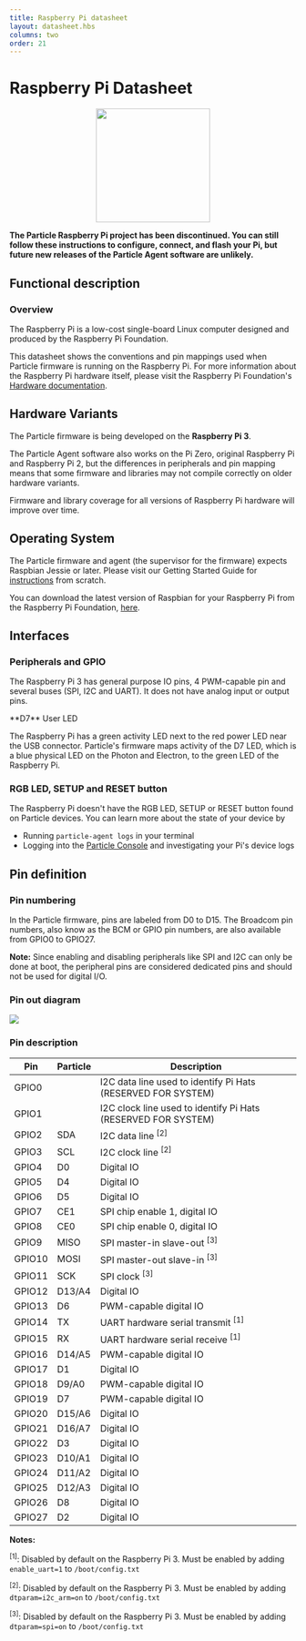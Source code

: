 ```yaml
---
title: Raspberry Pi datasheet
layout: datasheet.hbs
columns: two
order: 21
---
```


# Raspberry Pi Datasheet

<div align=center><img src="/assets/images/raspberry-pi.svg" width=200></div>

**The Particle Raspberry Pi project has been discontinued. You can still follow these instructions to configure, connect, and flash your Pi, but future new releases of the Particle Agent software are unlikely.**

## Functional description

### Overview

The Raspberry Pi is a low-cost single-board Linux computer designed and produced by the Raspberry Pi Foundation.

This datasheet shows the conventions and pin mappings used when Particle firmware is running on the Raspberry Pi. For more information about the Raspberry Pi hardware itself, please visit the Raspberry Pi Foundation's [Hardware documentation](https://www.raspberrypi.org/documentation/hardware/raspberrypi/README.md).

## Hardware Variants

The Particle firmware is being developed on the **Raspberry Pi 3**.

The Particle Agent software also works on the Pi Zero, original Raspberry Pi and Raspberry Pi 2, but the differences in peripherals and pin mapping means that some firmware and libraries may not compile correctly on older hardware variants.

Firmware and library coverage for all versions of Raspberry Pi hardware will improve over time.

## Operating System

The Particle firmware and agent (the supervisor for the firmware) expects Raspbian Jessie or later. Please visit our Getting Started Guide for [instructions](/datasheets/discontinued/raspberry-pi) from scratch.

You can download the latest version of Raspbian for your Raspberry Pi from the Raspberry Pi Foundation, [here](https://www.raspberrypi.org/downloads/raspbian/).

## Interfaces

### Peripherals and GPIO

The Raspberry Pi 3 has general purpose IO pins, 4 PWM-capable pin and
several buses (SPI, I2C and UART). It does not have analog input or
output pins.

<p class = "boxedHead">**D7** User LED</p>
<p class = "boxed">
The Raspberry Pi has a green activity LED next to the red power LED near the USB connector. Particle's firmware maps activity of the D7 LED, which is a blue physical LED on the Photon and Electron, to the green LED of the Raspberry Pi.
</p>

### RGB LED, SETUP and RESET button

The Raspberry Pi doesn't have the RGB LED, SETUP or RESET button found on Particle devices. You can learn more about the state of your device by

- Running `particle-agent logs` in your terminal
- Logging into the [Particle Console](https://console.particle.io) and investigating your Pi's device logs

## Pin definition

### Pin numbering

In the Particle firmware, pins are labeled from D0 to D15. The Broadcom pin numbers, also know as the BCM or GPIO pin numbers, are also available from GPIO0 to GPIO27.

**Note:** Since enabling and disabling peripherals like SPI and I2C can only be done at boot, the peripheral pins are considered dedicated pins and should not be used for digital I/O.

### Pin out diagram

![](/assets/images/pi-pinout-diagram-01.png)

### Pin description

| Pin | Particle | Description |
|-----|------|-------------|
| GPIO0 |  | I2C data line used to identify Pi Hats (RESERVED FOR SYSTEM)
| GPIO1 |  | I2C clock line used to identify Pi Hats (RESERVED FOR SYSTEM)
| GPIO2 | SDA | I2C data line <sup>[2]</sup>
| GPIO3 | SCL | I2C clock line <sup>[2]</sup>
| GPIO4 | D0 | Digital IO
| GPIO5 | D4 | Digital IO
| GPIO6 | D5 | Digital IO
| GPIO7 | CE1 | SPI chip enable 1, digital IO
| GPIO8 | CE0 | SPI chip enable 0, digital IO
| GPIO9 | MISO | SPI master-in slave-out <sup>[3]</sup>
| GPIO10 | MOSI | SPI master-out slave-in <sup>[3]</sup>
| GPIO11 | SCK | SPI clock <sup>[3]</sup>
| GPIO12 | D13/A4 | Digital IO
| GPIO13 | D6 | PWM-capable digital IO
| GPIO14 | TX | UART hardware serial transmit <sup>[1]</sup>
| GPIO15 | RX | UART hardware serial receive <sup>[1]</sup>
| GPIO16 | D14/A5 | PWM-capable digital IO
| GPIO17 | D1 | Digital IO
| GPIO18 | D9/A0 | PWM-capable digital IO
| GPIO19 | D7 | PWM-capable digital IO
| GPIO20 | D15/A6 | Digital IO
| GPIO21 | D16/A7 | Digital IO
| GPIO22 | D3 | Digital IO
| GPIO23 | D10/A1 | Digital IO
| GPIO24 | D11/A2 | Digital IO
| GPIO25 | D12/A3 | Digital IO
| GPIO26 | D8 | Digital IO
| GPIO27 | D2 | Digital IO

**Notes:**

<sup>[1]</sup>: Disabled by default on the Raspberry Pi 3. Must be enabled by adding `enable_uart=1` to `/boot/config.txt`  

<sup>[2]</sup>: Disabled by default on the Raspberry Pi 3. Must be enabled by adding `dtparam=i2c_arm=on` to `/boot/config.txt`

<sup>[3]</sup>: Disabled by default on the Raspberry Pi 3. Must be enabled by adding `dtparam=spi=on` to `/boot/config.txt`
